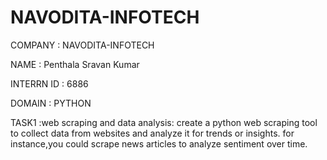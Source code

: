 # NAVODITA-INFOTECH

COMPANY : NAVODITA-INFOTECH

NAME : Penthala Sravan Kumar

INTERRN ID : 6886

DOMAIN : PYTHON

TASK1 :web scraping and data analysis: create a python web scraping tool to collect data from websites and analyze it for trends or insights. for instance,you could scrape news articles to analyze sentiment over time.


